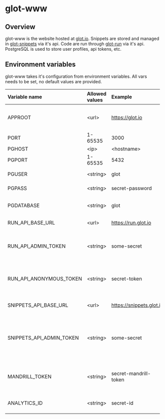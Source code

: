 glot-www
========


## Overview
glot-www is the website hosted at [glot.io](https://glot.io).
Snippets are stored and managed in [glot-snippets](https://github.com/prasmussen/glot-snippets) via it's api.
Code are run through [glot-run](https://github.com/prasmussen/glot-run) via it's api.
PostgreSQL is used to store user profiles, api tokens, etc.


## Environment variables
glot-www takes it's configuration from environment variables.
All vars needs to be set, no default values are provided.

| Variable name            | Allowed values                | Example                  | Description                                                  |
|:-------------------------|:------------------------------|:-------------------------|:---------------------------------------------------|
| APPROOT                  | &lt;url&gt;                   | https://glot.io          | Base url to where the app is hosted                |
| PORT                     | 1-65535                       | 3000                     | Listen port                                        |
| PGHOST                   | &lt;ip&gt; | &lt;hostname&gt; | glot                     | Postgresql host                                    |
| PGPORT                   | 1-65535                       | 5432                     | Postgresql port                                    |
| PGUSER                   | &lt;string&gt;                | glot                     | Postgresql username                                |
| PGPASS                   | &lt;string&gt;                | secret-password          | Postgresql password                                |
| PGDATABASE               | &lt;string&gt;                | glot                     | Postgresql database name                           |
| RUN_API_BASE_URL         | &lt;url&gt;                   | https://run.glot.io      | Url to run api                                     |
| RUN_API_ADMIN_TOKEN      | &lt;string&gt;                | some-secret              | Admin token for the run api (to create users)      |
| RUN_API_ANONYMOUS_TOKEN  | &lt;string&gt;                | secret-token             | Token used to run snippets for anonymous users     |
| SNIPPETS_API_BASE_URL    | &lt;url&gt;                   | https://snippets.glot.io | Url to snippets api                                |
| SNIPPETS_API_ADMIN_TOKEN | &lt;string&gt;                | some-secret              | Admin token for the snippets api (to create users) |
| MANDRILL_TOKEN           | &lt;string&gt;                | secret-mandrill-token    | Mandrill token (to send signup emails, etc)        |
| ANALYTICS_ID             | &lt;string&gt;                | secret-id                | Google analytics id (optional)                     |
